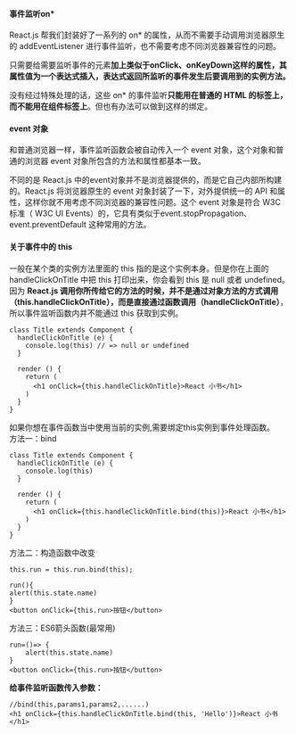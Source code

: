 #### 事件监听on* 
React.js 帮我们封装好了一系列的 on* 的属性，从而不需要手动调用浏览器原生的 addEventListener 进行事件监听，也不需要考虑不同浏览器兼容性的问题。

只需要给需要监听事件的元素**加上类似于onClick、onKeyDown这样的属性，其属性值为一个表达式插入，表达式返回所监听的事件发生后要调用到的实例方法。**


没有经过特殊处理的话，这些 on* 的事件监听**只能用在普通的 HTML 的标签上，而不能用在组件标签上**。但也有办法可以做到这样的绑定。

#### event 对象
和普通浏览器一样，事件监听函数会被自动传入一个 event 对象，这个对象和普通的浏览器 event 对象所包含的方法和属性都基本一致。

不同的是 React.js 中的event对象并不是浏览器提供的，而是它自己内部所构建的。React.js 将浏览器原生的 event 对象封装了一下，对外提供统一的 API 和属性，这样你就不用考虑不同浏览器的兼容性问题。这个 event 对象是符合 W3C 标准（ W3C UI Events）的，它具有类似于event.stopPropagation、event.preventDefault 这种常用的方法。

#### 关于事件中的 this
一般在某个类的实例方法里面的 this 指的是这个实例本身。但是你在上面的 handleClickOnTitle 中把 this 打印出来，你会看到 this 是 null 或者 undefined。  
因为 **React.js 调用你所传给它的方法的时候，并不是通过对象方法的方式调用（this.handleClickOnTitle），而是直接通过函数调用（handleClickOnTitle）**，所以事件监听函数内并不能通过 this 获取到实例。
````
class Title extends Component {
  handleClickOnTitle (e) {
    console.log(this) // => null or undefined
  }

  render () {
    return (
      <h1 onClick={this.handleClickOnTitle}>React 小书</h1>
    )
  }
}
````
如果你想在事件函数当中使用当前的实例,需要绑定this实例到事件处理函数。  
方法一：bind
````
class Title extends Component {
  handleClickOnTitle (e) {
    console.log(this)
  }

  render () {
    return (
      <h1 onClick={this.handleClickOnTitle.bind(this)}>React 小书</h1>
    )
  }
}
````
方法二：构造函数中改变  
````
this.run = this.run.bind(this);

run(){
alert(this.state.name)
}
<button onClick={this.run>按钮</button>
````
方法三：ES6箭头函数(最常用)
````
run=()=> {
    alert(this.state.name)
}
<button onClick={this.run>按钮</button>
````

**给事件监听函数传入参数：**  
````
//bind(this,params1,params2,......)
<h1 onClick={this.handleClickOnTitle.bind(this, 'Hello')}>React 小书</h1>
````




